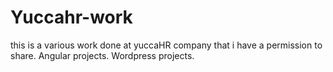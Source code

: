 # Yuccahr-work

this is a various work done at yuccaHR company that i have a permission to share.
Angular projects.
Wordpress projects.
